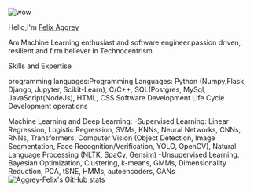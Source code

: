 ![wow](https://i.imgur.com/3Ag4KFN.jpeg)

Hello,I'm [Felix Aggrey](https://www.linkedin.com/in/felix-abongo-77b092208/?lipi=urn%3Ali%3Apage%3Ad_flagship3_feed%3BzWWuH7k1QTOGJRw%2FmfDjtg%3D%3D)

Am Machine Learning enthusiast and software engineer.passion driven, resilient and firm believer in Technocentrism

Skills and Expertise

programming languages:Programming Languages: Python (Numpy,Flask, Django, Jupyter, Scikit-Learn), C/C++, SQL(Postgres, MySql, JavaScript(NodeJs), HTML, CSS
Software Development Life Cycle
Development operations

Machine Learning and Deep Learning:
      -Supervised Learning: Linear Regression, Logistic Regression, SVMs, KNNs, Neural Networks, CNNs, RNNs, Transformers, Computer Vision (Object Detection, Image Segmentation, Face Recognition/Verification, YOLO, OpenCV), Natural Language Processing (NLTK, SpaCy, Gensim)
      -Unsupervised Learning: Bayesian Optimization, Clustering, k-means, GMMs, Dimensionality Reduction, PCA, tSNE, HMMs, autoencoders, GANs
[![Aggrey-Felix's GitHub stats](https://github-readme-stats.vercel.app/api?username=aggrey-Felix)](https://github.com/aggrey-Felix/github-readme-stats)
